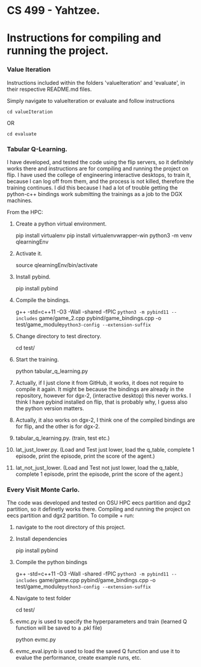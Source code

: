 # CS 499 - Yahtzee. 

# Instructions for compiling and running the project. 

### Value Iteration

Instructions included within the folders 'valueIteration' and 'evaluate', in their respective README.md files. 

Simply navigate to valueIteration or evaluate and follow instructions

    cd valueIteration

OR

    cd evaluate


### Tabular Q-Learning. 

I have developed, and tested the code using the flip servers, so it definitely works there and instructions are for compiling and running the project on flip. 
I have used the college of engineering interactive desktops, to train it, because I can log off from them, and the process is not killed, therefore the training continues. I did this because I had a lot of trouble getting the python-c++ bindings work submitting the trainings as a job to the DGX machines. 

From the HPC:
1. Create a python virtual environment. 

    pip install virtualenv
    pip install virtualenvwrapper-win
    python3 -m venv qlearningEnv

2. Activate it. 

    source qlearningEnv/bin/activate

3. Install pybind. 

    pip install pybind

4. Compile the bindings. 

    g++ -std=c++11 -O3 -Wall -shared -fPIC `python3 -m pybind11 --includes` game/game_2.cpp pybind/game_bindings.cpp -o test/game_module`python3-config --extension-suffix`

5. Change directory to test directory. 

    cd test/

6. Start the training. 

    python tabular_q_learning.py


1. Actually, if I just clone it from GitHub, it works, it does not require to compile it again. It might be because the bindings are already in the repository, however for dgx-2, (interactive desktop) this never works. I think I have pybind installed on flip, that is probably why, I guess also the python version matters. 
2. Actually, it also works on dgx-2, I think one of the compiled bindings are for flip, and the other is for dgx-2. 

1. tabular_q_learning.py. (train, test etc.)
2. lat_just_lower.py. (Load and Test just lower, load the q_table, complete 1 episode, print the episode, print the score of the agent.)
3. lat_not_just_lower. (Load and Test not just lower, load the q_table, complete 1 episode, print the episode, print the score of the agent.) 


### Every Visit Monte Carlo.

The code was developed and tested on OSU HPC eecs partition and dgx2 partition, so it definetly works there. Compiling and running the project on eecs partition and dgx2 partition.
To compile + run:
1. navigate to the root directory of this project.
2. Install dependencies

    pip install pybind

3. Compile the python bindings 

    g++ -std=c++11 -O3 -Wall -shared -fPIC `python3 -m pybind11 --includes` game/game.cpp pybind/game_bindings.cpp -o test/game_module`python3-config --extension-suffix`

4. Navigate to test folder

    cd test/

5. evmc.py is used to specify the hyperparameters and train (learned Q function will be saved to a .pkl file)

    python evmc.py
    
6. evmc_eval.ipynb is used to load the saved Q function and use it to evalue the performance, create example runs, etc.

